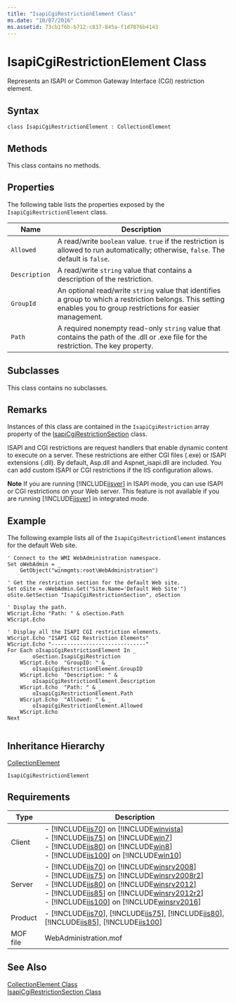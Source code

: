 ```yaml
---
title: "IsapiCgiRestrictionElement Class"
ms.date: "10/07/2016"
ms.assetid: 73cb1f6b-b712-c837-845a-f1d7076b4143
---
```

# IsapiCgiRestrictionElement Class

Represents an ISAPI or Common Gateway Interface (CGI) restriction element.  
  
## Syntax  
  
```vbs  
class IsapiCgiRestrictionElement : CollectionElement  
```  
  
## Methods  

 This class contains no methods.  
  
## Properties  

 The following table lists the properties exposed by the `IsapiCgiRestrictionElement` class.  
  
|Name|Description|  
|----------|-----------------|  
|`Allowed`|A read/write `boolean` value. `true` if the restriction is allowed to run automatically; otherwise, `false`. The default is `false`.|  
|`Description`|A read/write `string` value that contains a description of the restriction.|  
|`GroupId`|An optional read/write `string` value that identifies a group to which a restriction belongs. This setting enables you to group restrictions for easier management.|  
|`Path`|A required nonempty read-only `string` value that contains the path of the .dll or .exe file for the restriction. The key property.|  
  
## Subclasses  

 This class contains no subclasses.  
  
## Remarks  

 Instances of this class are contained in the `IsapiCgiRestriction` array property of the [IsapiCgiRestrictionSection](../wmi-provider/isapicgirestrictionsection-class.md) class.  
  
 ISAPI and CGI restrictions are request handlers that enable dynamic content to execute on a server. These restrictions are either CGI files (.exe) or ISAPI extensions (.dll). By default, Asp.dll and Aspnet_isapi.dll are included. You can add custom ISAPI or CGI restrictions if the IIS configuration allows.  
  
 **Note** If you are running [!INCLUDE[iisver](../wmi-provider/includes/iisver-md.md)] in ISAPI mode, you can use ISAPI or CGI restrictions on your Web server. This feature is not available if you are running [!INCLUDE[iisver](../wmi-provider/includes/iisver-md.md)] in integrated mode.  
  
## Example  

 The following example lists all of the `IsapiCgiRestrictionElement` instances for the default Web site.  
  
```  
' Connect to the WMI WebAdministration namespace.  
Set oWebAdmin = _  
    GetObject("winmgmts:root\WebAdministration")  
  
' Get the restriction section for the default Web site.  
Set oSite = oWebAdmin.Get("Site.Name='Default Web Site'")  
oSite.GetSection "IsapiCgiRestrictionSection", oSection  
  
' Display the path.  
WScript.Echo "Path: " & oSection.Path  
WScript.Echo  
  
' Display all the ISAPI CGI restriction elements.  
WScript.Echo "ISAPI CGI Restriction Elements"  
WScript.Echo "------------------------------"  
For Each oIsapiCgiRestrictionElement In _  
        oSection.IsapiCgiRestriction  
    WScript.Echo  "GroupID: " & _  
        oIsapiCgiRestrictionElement.GroupID  
    WScript.Echo  "Description: " & _  
        oIsapiCgiRestrictionElement.Description  
    WScript.Echo  "Path: " & _  
        oIsapiCgiRestrictionElement.Path  
    WScript.Echo  "Allowed: " & _  
        oIsapiCgiRestrictionElement.Allowed  
    WScript.Echo  
Next  
  
```  
  
## Inheritance Hierarchy  

 [CollectionElement](../wmi-provider/collectionelement-class.md)  
  
 `IsapiCgiRestrictionElement`  
  
## Requirements  
  
|Type|Description|  
|----------|-----------------|  
|Client|-   [!INCLUDE[iis70](../wmi-provider/includes/iis70-md.md)] on [!INCLUDE[winvista](../wmi-provider/includes/winvista-md.md)]<br />-   [!INCLUDE[iis75](../wmi-provider/includes/iis75-md.md)] on [!INCLUDE[win7](../wmi-provider/includes/win7-md.md)]<br />-   [!INCLUDE[iis80](../wmi-provider/includes/iis80-md.md)] on [!INCLUDE[win8](../wmi-provider/includes/win8-md.md)]<br />-   [!INCLUDE[iis100](../wmi-provider/includes/iis100-md.md)] on [!INCLUDE[win10](../wmi-provider/includes/win10-md.md)]|  
|Server|-   [!INCLUDE[iis70](../wmi-provider/includes/iis70-md.md)] on [!INCLUDE[winsrv2008](../wmi-provider/includes/winsrv2008-md.md)]<br />-   [!INCLUDE[iis75](../wmi-provider/includes/iis75-md.md)] on [!INCLUDE[winsrv2008r2](../wmi-provider/includes/winsrv2008r2-md.md)]<br />-   [!INCLUDE[iis80](../wmi-provider/includes/iis80-md.md)] on [!INCLUDE[winsrv2012](../wmi-provider/includes/winsrv2012-md.md)]<br />-   [!INCLUDE[iis85](../wmi-provider/includes/iis85-md.md)] on [!INCLUDE[winsrv2012r2](../wmi-provider/includes/winsrv2012r2-md.md)]<br />-   [!INCLUDE[iis100](../wmi-provider/includes/iis100-md.md)] on [!INCLUDE[winsrv2016](../wmi-provider/includes/winsrv2016-md.md)]|  
|Product|-   [!INCLUDE[iis70](../wmi-provider/includes/iis70-md.md)], [!INCLUDE[iis75](../wmi-provider/includes/iis75-md.md)], [!INCLUDE[iis80](../wmi-provider/includes/iis80-md.md)], [!INCLUDE[iis85](../wmi-provider/includes/iis85-md.md)], [!INCLUDE[iis100](../wmi-provider/includes/iis100-md.md)]|  
|MOF file|WebAdministration.mof|  
  
## See Also  

 [CollectionElement Class](../wmi-provider/collectionelement-class.md)   
 [IsapiCgiRestrictionSection Class](../wmi-provider/isapicgirestrictionsection-class.md)
